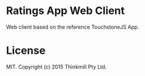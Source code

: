 Ratings App Web Client
======================

Web client based on the reference TouchstoneJS App.

# License

MIT. Copyright (c) 2015 Thinkmill Pty Ltd.
